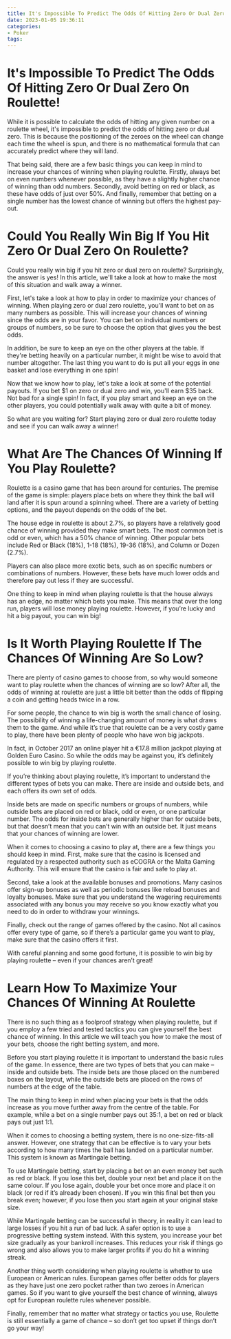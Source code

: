 ```yaml
---
title: It's Impossible To Predict The Odds Of Hitting Zero Or Dual Zero On Roulette!
date: 2023-01-05 19:36:11
categories:
- Poker
tags:
---
```



#  It's Impossible To Predict The Odds Of Hitting Zero Or Dual Zero On Roulette!

While it is possible to calculate the odds of hitting any given number on a roulette wheel, it's impossible to predict the odds of hitting zero or dual zero. This is because the positioning of the zeroes on the wheel can change each time the wheel is spun, and there is no mathematical formula that can accurately predict where they will land.

That being said, there are a few basic things you can keep in mind to increase your chances of winning when playing roulette. Firstly, always bet on even numbers whenever possible, as they have a slightly higher chance of winning than odd numbers. Secondly, avoid betting on red or black, as these have odds of just over 50%. And finally, remember that betting on a single number has the lowest chance of winning but offers the highest pay-out.

#  Could You Really Win Big If You Hit Zero Or Dual Zero On Roulette?

Could you really win big if you hit zero or dual zero on roulette? Surprisingly, the answer is yes! In this article, we'll take a look at how to make the most of this situation and walk away a winner.

First, let's take a look at how to play in order to maximize your chances of winning. When playing zero or dual zero roulette, you'll want to bet on as many numbers as possible. This will increase your chances of winning since the odds are in your favor. You can bet on individual numbers or groups of numbers, so be sure to choose the option that gives you the best odds.

In addition, be sure to keep an eye on the other players at the table. If they're betting heavily on a particular number, it might be wise to avoid that number altogether. The last thing you want to do is put all your eggs in one basket and lose everything in one spin!

Now that we know how to play, let's take a look at some of the potential payouts. If you bet $1 on zero or dual zero and win, you'll earn $35 back. Not bad for a single spin! In fact, if you play smart and keep an eye on the other players, you could potentially walk away with quite a bit of money.

So what are you waiting for? Start playing zero or dual zero roulette today and see if you can walk away a winner!

#  What Are The Chances Of Winning If You Play Roulette?

Roulette is a casino game that has been around for centuries. The premise of the game is simple: players place bets on where they think the ball will land after it is spun around a spinning wheel. There are a variety of betting options, and the payout depends on the odds of the bet.

The house edge in roulette is about 2.7%, so players have a relatively good chance of winning provided they make smart bets. The most common bet is odd or even, which has a 50% chance of winning. Other popular bets include Red or Black (18%), 1-18 (18%), 19-36 (18%), and Column or Dozen (2.7%).

Players can also place more exotic bets, such as on specific numbers or combinations of numbers. However, these bets have much lower odds and therefore pay out less if they are successful.

One thing to keep in mind when playing roulette is that the house always has an edge, no matter which bets you make. This means that over the long run, players will lose money playing roulette. However, if you’re lucky and hit a big payout, you can win big!

#  Is It Worth Playing Roulette If The Chances Of Winning Are So Low?

There are plenty of casino games to choose from, so why would someone want to play roulette when the chances of winning are so low? After all, the odds of winning at roulette are just a little bit better than the odds of flipping a coin and getting heads twice in a row.

For some people, the chance to win big is worth the small chance of losing. The possibility of winning a life-changing amount of money is what draws them to the game. And while it’s true that roulette can be a very costly game to play, there have been plenty of people who have won big jackpots.

In fact, in October 2017 an online player hit a €17.8 million jackpot playing at Golden Euro Casino. So while the odds may be against you, it’s definitely possible to win big by playing roulette.

If you’re thinking about playing roulette, it’s important to understand the different types of bets you can make. There are inside and outside bets, and each offers its own set of odds.

Inside bets are made on specific numbers or groups of numbers, while outside bets are placed on red or black, odd or even, or one particular number. The odds for inside bets are generally higher than for outside bets, but that doesn’t mean that you can’t win with an outside bet. It just means that your chances of winning are lower.

When it comes to choosing a casino to play at, there are a few things you should keep in mind. First, make sure that the casino is licensed and regulated by a respected authority such as eCOGRA or the Malta Gaming Authority. This will ensure that the casino is fair and safe to play at.

Second, take a look at the available bonuses and promotions. Many casinos offer sign-up bonuses as well as periodic bonuses like reload bonuses and loyalty bonuses. Make sure that you understand the wagering requirements associated with any bonus you may receive so you know exactly what you need to do in order to withdraw your winnings.

Finally, check out the range of games offered by the casino. Not all casinos offer every type of game, so if there’s a particular game you want to play, make sure that the casino offers it first.

With careful planning and some good fortune, it is possible to win big by playing roulette – even if your chances aren’t great!

#  Learn How To Maximize Your Chances Of Winning At Roulette

There is no such thing as a foolproof strategy when playing roulette, but if you employ a few tried and tested tactics you can give yourself the best chance of winning. In this article we will teach you how to make the most of your bets, choose the right betting system, and more.

Before you start playing roulette it is important to understand the basic rules of the game. In essence, there are two types of bets that you can make – inside and outside bets. The inside bets are those placed on the numbered boxes on the layout, while the outside bets are placed on the rows of numbers at the edge of the table.

The main thing to keep in mind when placing your bets is that the odds increase as you move further away from the centre of the table. For example, while a bet on a single number pays out 35:1, a bet on red or black pays out just 1:1.

When it comes to choosing a betting system, there is no one-size-fits-all answer. However, one strategy that can be effective is to vary your bets according to how many times the ball has landed on a particular number. This system is known as Martingale betting.

To use Martingale betting, start by placing a bet on an even money bet such as red or black. If you lose this bet, double your next bet and place it on the same colour. If you lose again, double your bet once more and place it on black (or red if it’s already been chosen). If you win this final bet then you break even; however, if you lose then you start again at your original stake size.

While Martingale betting can be successful in theory, in reality it can lead to large losses if you hit a run of bad luck. A safer option is to use a progressive betting system instead. With this system, you increase your bet size gradually as your bankroll increases. This reduces your risk if things go wrong and also allows you to make larger profits if you do hit a winning streak.

Another thing worth considering when playing roulette is whether to use European or American rules. European games offer better odds for players as they have just one zero pocket rather than two zeroes in American games. So if you want to give yourself the best chance of winning, always opt for European roulette rules whenever possible.

Finally, remember that no matter what strategy or tactics you use, Roulette is still essentially a game of chance – so don’t get too upset if things don’t go your way!